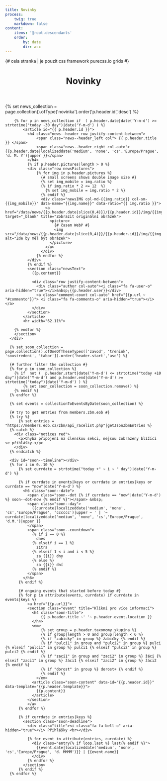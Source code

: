 ```yaml
---
title: Novinky
process:
    twig: true
    markdown: false
content:
    items: '@root.descendants'
    order:
        by: date
        dir: asc
---
```


<div class="row no-gutters" style="height:100%"> {# cela stranka | je pouzit css framework purecss.io grids #}
  
  <div id="novinky" class="col-md-8"> <!-- plan + novinky vlevo -->
      <div class="inner">
        <header id="header">
            <h1>Novinky</h1>
        </header>
        <section>
        {% set news_collection = page.collection().ofType('novinka').order('p.header.id','desc') %}

        {% for p in news_collection if  ( p.header.date|date('Y-m-d') >= strtotime("today -30 day")|date('Y-m-d') ) %}
            <article id="{{ p.header.id }}">
              <h4 class="news--header row justify-content-between">
                  <span class="news--header_left col"> {{ p.header.title }} </span> 
                  <span class="news--header_right col-auto"> {{p.header.date|localizeddate('medium', 'none', 'cs','Europe/Prague', 'd. M. Y')|upper }}</span>
              </h4>
              {% if p.header.pictures|length > 0 %}
              <div class="row newsPictures">
                  {% for img in p.header.pictures %}
                    {# small screens shows double image size #}
                    {% set img_mobile = img.ratio %}
                    {% if img.ratio * 2 <= 12  %}
                      {% set img_mobile = img.ratio * 2 %}
                    {% endif %}
                    <div class="newsIMG col-md-{{img.ratio}} col-sm-{{img_mobile}}" data-name="{{img.name}}" data-ratio="{{ img.ratio }}">
                      <a href="/data/news/{{p.header.date|slice(0,4)}}/{{p.header.id}}/img/{{img.name}}" target="_blank" title="Zobrazit originální obrázek">
                        <picture>
                          {# časem WebP #}
                          <img src="/data/news/{{p.header.date|slice(0,4)}}/{{p.header.id}}/img/{{img.name}}_preview.jpg" alt="Zde by měl být obrázek">
                        </picture>
                      </a>
                    </div>
                  {% endfor %}
              </div>
              {% endif %}
              <section class="newsText">
                {{p.content}}
		
                <div class="row justify-content-between">
                  <div class="author col-auto"><i class="fa fa-user-o" aria-hidden="true"></i>&nbsp;{{p.header.user}}</div>
                  <a class="comment-count col-auto" href="{{p.url ~ "#commento"}}"> <i class="fa fa-comments-o" aria-hidden="true"></i></a>
                </div> 
              </section>
            </article>
            <hr width="62.11%">

        {% endfor %}
        </section>
      </div>      
  </div> <!--  novinky -->


  <div id="soon" class="col-md-4">
      
      {% set soon_collection = page.collection().ofOneOfTheseTypes(['zavod', 'trenink', 'soustredeni', 'tabor']).order('header.start','asc') %}

      {# further filter the collection #}
      {% for p in soon_collection %}
        {% if  not (  p.header.start|date('Y-m-d') <= strtotime("today +10 day")|date('Y-m-d') and p.header.end|date('Y-m-d') >= strtotime("today")|date('Y-m-d') ) %}
            {% set soon_collection = soon_collection.remove() %}
        {% endif %}
      {% endfor %}
       
      {% set events = collectionToEventsByDate(soon_collection) %}
      
      {# try to get entries from members.zbm.eob #}
      {% try %}
          {% set entries = "https://members.eob.cz/zbm/api_racelist.php"|getJsonZbmEntries %}
      {% catch %}
        <div class="notices red">
          <p>Chyba připojení na členskou sekci, nejsou zobrazeny blížící se přihlášky.</p>
        </div>
      {% endcatch %}

      <div id="soon--timeline"></div>
      {% for i in 0..10 %}
          {% set currdate = strtotime("today +" ~ i ~ " day")|date('Y-m-d') %}

          {% if currdate in events|keys or currdate in entries|keys or currdate == "now"|date('Y-m-d') %}
            <h6 class="soon--date">
              <span class="soon--dot {% if currdate == "now"|date('Y-m-d') %} soon--dot-now {% endif %}"></span> &nbsp;
              <span class="soon--day"> 
                {{currdate|localizeddate('medium', 'none', 'cs','Europe/Prague', 'cccccc')|upper ~ ' | '~ currdate|localizeddate('medium', 'none', 'cs','Europe/Prague', 'd.M.')|upper }}
              </span>
              <span class="soon--countdown">
                {% if i == 0 %}
                  dnes
                {% elseif i == 1 %}
                  zítra
                {% elseif 1 < i and i < 5 %}
                  za {{i}} dny
                {% else %}
                  za {{i}} dní
                {% endif %}
              </span>
            </h6>
          {% endif %}
          
          {# ongoing events that started before today #}
          {% for p in attribute(events, currdate) if currdate in events|keys %}      
              <a href="{{p.url}}">
              <section class="event" title="Klikni pro více informací">
                <h4 class="soon-title">
                    {{ p.header.title ~' '~ p.header.event.location }} 
                </h4>
                <em>
                    {% set group = p.header.taxonomy.skupina %}
                    {% if group|length > 0 and group|length < 6 %}
                    {% if "zabicky" in group %} žabičky {% endif %} 
                    {% if "pulci1" in group and "pulci2" in group %} pulci {% elseif "pulci1" in group %} pulci1 {% elseif "pulci2" in group %} pulci2 {% endif %} 
                    {% if "zaci1" in group and "zaci2" in group %} žáci {% elseif "zaci1" in group %} žáci1 {% elseif "zaci2" in group %} žáci2 {% endif %} 
                    {% if "dorost" in group %} dorost+ {% endif %}
                    {% endif %}
                  </em>
                <article class="soon-content" data-id="{{p.header.id}}" data-template="{{p.header.template}}">
                  {{p.content}}
                </article>
              </section>
              </a>
          {% endfor %}

          {% if currdate in entries|keys %}
            <section class="soon-deadline">
              <div class="title"><i class="fa fa-bell-o" aria-hidden="true"></i> Přihlášky <br></div>

              {% for event in attribute(entries, currdate) %}
                <div class="entry{% if loop.last %} last{% endif %}">
                  {{event.date|localizeddate('medium', 'none', 'cs','Europe/Prague', 'd. MMMM')}} | {{event.name}}
                </div>
              {% endfor %}
            </section>
          {% endif %}
      {% endfor %}

       



  </div> <!-- blizi se -->

</div> <!-- uzavira celou stranku , pure-g -->
